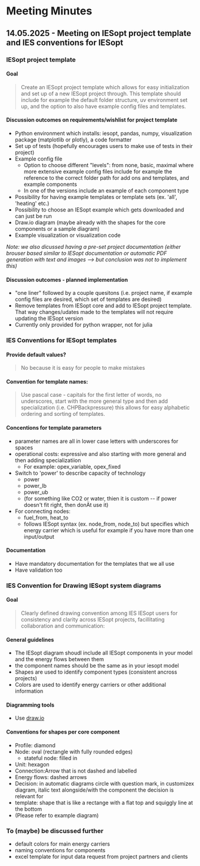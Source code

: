# Meeting Minutes

## 14.05.2025 - Meeting on IESopt project template and IES conventions for IESopt

### IESopt project template
#### Goal
> Create an IESopt project template which allows for easy initialization and set up of a new IESopt project through. This template should include for example the default folder structure, uv environment set up, and the option to also have example config files and templates.

#### Discussion outcomes on requirements/wishlist for project template
- Python environment which installs: iesopt, pandas, numpy, visualization package (matplotlib or plotly), a code formatter
- Set up of tests (hopefully encourages users to make use of tests in their project)
- Example config file 
    - Option to choose different "levels": from none,  basic, maximal where more extensive example config files include for example the reference to the correct folder path for add ons and templates, and example components
    - In one of the versions include an example of each component type
- Possibility for having example templates or template sets (ex. 'all', 'heating' etc.)
- Possibility to choose an IESopt example which gets downloaded and can just be run   
- Draw.io diagram (maybe already with the shapes for the core components or a sample diagram)
- Example visualization or visualization code

*Note: we also dicussed having a pre-set project documentation (either brouser based similar to IESopt documentation or automatic PDF generation with text and images --> but conclusion was not to implement this)*


#### Discussion outcomes - planned implementation
- "one liner" followed by a couple quesitons (i.e. project name, if example config files are desired, which set of templates are desired) 
- Remove templates from IESopt core and add to IESopt project template. That way changes/udates made to the templates will not require updating the IESopt version
- Currently only provided for python wrapper, not for julia


### IES Conventions for IESopt templates
#### Provide default values? 
> No because it is easy for people to make mistakes 

#### Convention for template names:
> Use pascal case - capitals for the first letter of words, no underscores, start with the more general type and then add specialization (i.e. CHPBackpressure) this allows for easy alphabetic ordering and sorting of templates.

#### Concentions for template parameters
- parameter names are all in lower case letters with underscores for spaces
- operational costs: expressive and also starting with more general and then adding specializatiion
    - For example: opex_variable, opex_fixed 
- Switch to 'power' to describe capacity of technology
    - power
    - power_lb
    - power_ub
    - (for something like CO2 or water, thien it is custom -- if power doesn't fit right, then donÄt use it)
- For connecting nodes: 
    - fuel_from, heat_to
    - follows IESopt syntax (ex. node_from, node_to) but specifies which energy carrier which is useful for example if you have more than one input/output

#### Documentation
- Have mandatory documentation for the templates that we all use
- Have validation too

### IES Convention for Drawing IESopt system diagrams
#### Goal
> Clearly defined drawing convention among  IES IESopt users for consistency and clarity across IESopt projects, facillitating collaboration and communication:

#### General guidelines
- The IESopt diagram shoudl include all IESopt components in your model and the energy flows between them
- the component names should be the same as in your iesopt model
- Shapes are used to identify component types (consistent ancross projects)
- Colors are used to identify energy carriers or other additional information

#### Diagramming tools
- Use [draw.io](https://app.diagrams.net/) 

#### Conventions for shapes per core component
- Profile: diamond
- Node: oval (rectangle with fully rounded edges)
    - stateful node: filled in
- Unit: hexagon
- Connection:Arrow that is not dashed and labelled
- Energy flows: dashed arrows
- Decision: in automatic diagrams circle with question mark, in customizex diagram, italic text alongside/with the component the decision is relevant for
- template: shape that is like a rectange with a flat top and squiggly line at the bottom
- (Please refer to example diagram)

### To (maybe) be discussed further
- default colors for main energy carriers
- naming conventions for components
- excel template for input data request from project partners and clients


